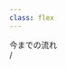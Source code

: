 ```yaml
---
class: flex
---
```


<div
  class="
    my-auto text-[3.5rem] pb-[0.5rem]
    text-black text-opacity-0
    bg-[#2B90B6] bg-cover bg-clip-text
    bg-gradient-to-r from-cyan-400 to-cyan-700
  "
>
  今までの流れ
</div>

<div
  class="absolute bottom-[1rem] right-[1rem] text-[1rem]"
>
  <SlideCurrentNo /> / <SlidesTotal />
</div>

<!--
Note
-->